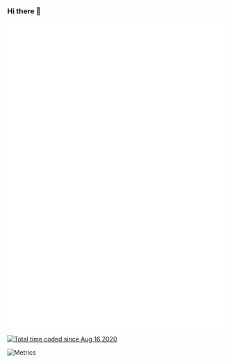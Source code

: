 ### Hi there 👋

![Metrics](/github-metrics.svg)

<!--
**PureDeep/PureDeep** is a ✨ _special_ ✨ repository because its `README.md` (this file) appears on your GitHub profile.

Here are some ideas to get you started:

- 🔭 I’m currently working on ...
- 🌱 I’m currently learning ...
- 👯 I’m looking to collaborate on ...
- 🤔 I’m looking for help with ...
- 💬 Ask me about ...
- 📫 How to reach me: ...
- 😄 Pronouns: ...
- ⚡ Fun fact: ...
-->
<a href="https://wakatime.com/@3a398d82-b6a9-47a3-87ca-3983cb195dff"><img src="https://wakatime.com/badge/user/3a398d82-b6a9-47a3-87ca-3983cb195dff.svg" alt="Total time coded since Aug 16 2020" /></a>

![Metrics](https://metrics.lecoq.io/PureDeep?template=classic&isocalendar=1&base=header%2C%20activity%2C%20community%2C%20repositories%2C%20metadata&base.indepth=false&base.hireable=false&base.skip=false&isocalendar=false&isocalendar.duration=half-year&config.timezone=Asia%2FHong_Kong)
